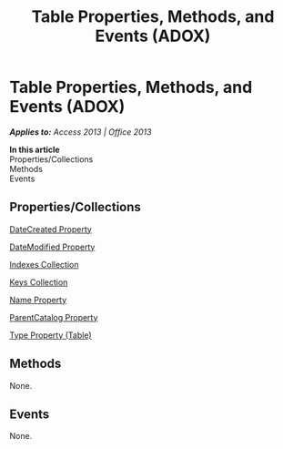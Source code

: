 ﻿---
title: Table Properties, Methods, and Events (ADOX)
TOCTitle: Properties, Methods, and Events
ms:assetid: c1bb1a4b-92dc-25ee-5ab2-be6bbe713e8a
ms:mtpsurl: https://msdn.microsoft.com/en-us/library/JJ249942(v=office.15)
ms:contentKeyID: 48547535
ms.date: 09/18/2015
mtps_version: v=office.15
---

# Table Properties, Methods, and Events (ADOX)


_**Applies to:** Access 2013 | Office 2013_

**In this article**  
Properties/Collections  
Methods  
Events  

## Properties/Collections

[DateCreated Property](datecreated-property-adox.md)

[DateModified Property](datemodified-property-adox.md)

[Indexes Collection](indexes-collection-adox.md)

[Keys Collection](keys-collection-adox.md)

[Name Property](name-property-adox.md)

[ParentCatalog Property](parentcatalog-property-adox.md)

[Type Property (Table)](https://msdn.microsoft.com/en-us/library/jj250042\(v=office.15\))

## Methods

None.

## Events

None.

